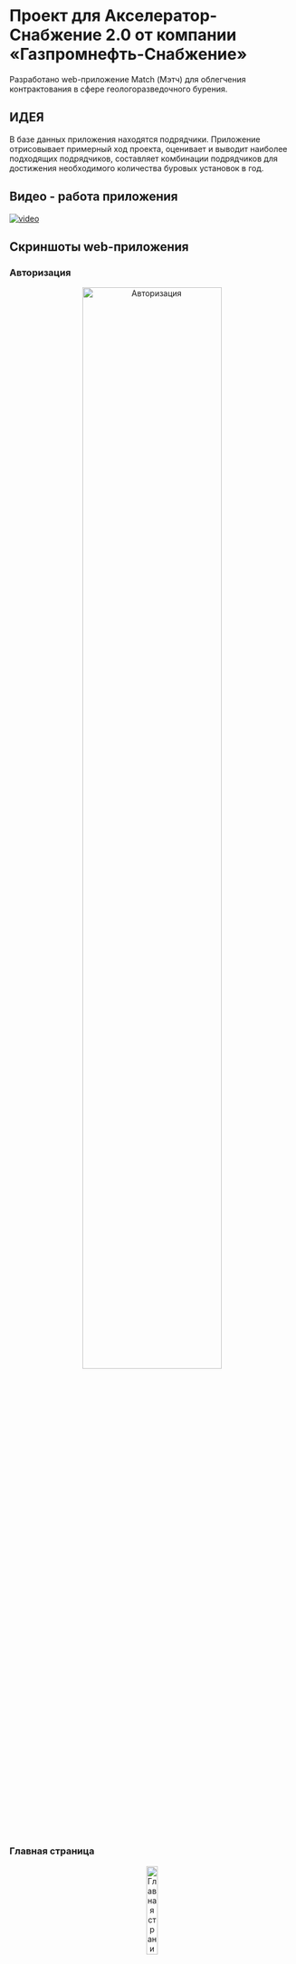 # Проект для Акселератор-Снабжение 2.0  от компании «Газпромнефть-Снабжение»
Разработано web-приложение Match (Мэтч) для облегчения контрактования в сфере геологоразведочного бурения.

## ИДЕЯ
В базе данных приложения находятся подрядчики.
Приложение отрисовывает примерный ход проекта,
оценивает и выводит наиболее подходящих подрядчиков, составляет комбинации подрядчиков для достижения необходимого количества буровых установок в год.

## Видео - работа приложения
[![video](https://img.youtube.com/vi/d7ZQRZV2yIQ/1.jpg)](https://youtu.be/d7ZQRZV2yIQ)


## Скриншоты web-приложения
### Авторизация
<p align="center" width="100%">
    <img style="center" alt="Авторизация" width="70%" src="https://github.com/F-Sergei/2023_action_team_project/blob/main/images_and_videos/Auth.png" />
</p>

### Главная страница
<p align="center" width="100%">
    <img style="center" alt="Главная страница" width="20%" src="https://github.com/F-Sergei/2023_action_team_project/blob/main/images_and_videos/Main_page.png" />
</p>

### Информация о компании
<p align="center" width="100%">
  <img alt="Информация о компании" width="20%" src="https://github.com/F-Sergei/2023_action_team_project/blob/main/images_and_videos/Full_info_about_company.png" />
</p>

### Форма запроса
<p align="center" width="100%">
    <img style="text-align:center" alt="Форма запроса" width="20%" src="https://github.com/F-Sergei/2023_action_team_project/blob/main/images_and_videos/Request_form.png" />
</p>

### Ответ на запрос
<p align="center" width="100%">
    <img style="text-align:center" alt="Ответ на запрос" width="20%" src="https://github.com/F-Sergei/2023_action_team_project/blob/main/images_and_videos/Results.png" />
</p>

